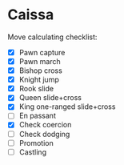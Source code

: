 # Caissa

Move calculating checklist:
- [x] Pawn capture
- [x] Pawn march
- [x] Bishop cross
- [x] Knight jump
- [x] Rook slide
- [x] Queen slide+cross
- [x] King one-ranged slide+cross
- [ ] En passant
- [x] Check coercion
- [ ] Check dodging
- [ ] Promotion
- [ ] Castling